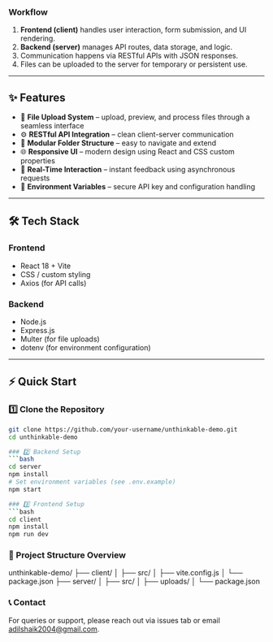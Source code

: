 
### Workflow

1. **Frontend (client)** handles user interaction, form submission, and UI rendering.  
2. **Backend (server)** manages API routes, data storage, and logic.  
3. Communication happens via RESTful APIs with JSON responses.  
4. Files can be uploaded to the server for temporary or persistent use.

---

## ✨ Features

- 📄 **File Upload System** – upload, preview, and process files through a seamless interface  
- ⚙️ **RESTful API Integration** – clean client-server communication  
- 🧭 **Modular Folder Structure** – easy to navigate and extend  
- 🌐 **Responsive UI** – modern design using React and CSS custom properties  
- 🔄 **Real-Time Interaction** – instant feedback using asynchronous requests  
- 🧹 **Environment Variables** – secure API key and configuration handling  

---

## 🛠️ Tech Stack

### Frontend
- React 18 + Vite  
- CSS / custom styling  
- Axios (for API calls)  

### Backend
- Node.js  
- Express.js  
- Multer (for file uploads)  
- dotenv (for environment configuration)

---

## ⚡ Quick Start

### 1️⃣ Clone the Repository
```bash
git clone https://github.com/your-username/unthinkable-demo.git
cd unthinkable-demo

### 2️⃣ Backend Setup
```bash
cd server
npm install
# Set environment variables (see .env.example)
npm start

### 3️⃣ Frontend Setup
```bash
cd client
npm install
npm run dev

```
### 📁 Project Structure Overview
unthinkable-demo/
  ├── client/
  │   ├── src/
  │   ├── vite.config.js
  │   └── package.json
  ├── server/
  │   ├── src/
  │   ├── uploads/
  │   └── package.json

### 📞 Contact

For queries or support, please reach out via issues tab or email adilshaik2004@gmail.com.
